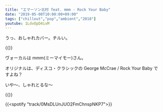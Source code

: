 ```yaml
---
title: "エマーソン北村 feat. mmm - Rock Your Baby"
date: "2019-05-08T10:00:00+09:00"
tags: ["chillout","pop","ambient","2018"]
youtube: 1LdvOpD4ixM
---
```


うっ、おしゃれカバー。チルい。

{{<youtube src="1LdvOpD4ixM" title="Drahla - Pyramid Estate">}}

ヴォーカルは mmm(ミーマイモー)さん。

オリジナルは、ディスコ・クラシックの George McCrae / Rock Your Baby ですよね？

いや〜、しゃれとるな〜

{{<youtube src="ptWkfzE8BbA" title="George McCrae - Rock Your Baby">}}

{{<spotify "track/0MsDLUnJUO2FmChnspNKP7">}}
